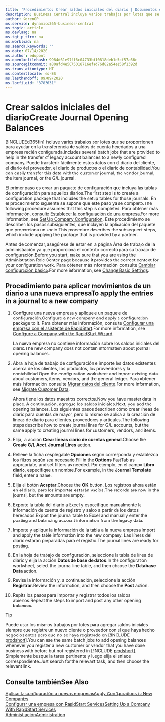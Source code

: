 ```yaml
---
title: 'Procedimiento: Crear saldos iniciales del diario | Documentos de Microsoft'
description: Business Central incluye varios trabajos por lotes que se proporcionen para ayudar en la transferencia de saldos de cuenta heredados a una empresa recién configurada. Puede transferir fácilmente estos datos con registros en los diarios.
author: SorenGP
ms.service: dynamics365-business-central
ms.topic: article
ms.devlang: na
ms.tgt_pltfrm: na
ms.workload: na
ms.search.keywords: ''
ms.date: 07/14/2020
ms.author: edupont
ms.openlocfilehash: 9984d61e97ff6c04733bd10818deb1d6cf57a66c
ms.sourcegitcommit: a80afd4e5075018716efad76d82a54e158f1392d
ms.translationtype: HT
ms.contentlocale: es-ES
ms.lasthandoff: 09/09/2020
ms.locfileid: "3783631"
---
```

# <a name="create-journal-opening-balances"></a><span data-ttu-id="09c80-104">Crear saldos iniciales del diario</span><span class="sxs-lookup"><span data-stu-id="09c80-104">Create Journal Opening Balances</span></span>

[!INCLUDE[d365fin](includes/d365fin_md.md)] <span data-ttu-id="09c80-105">incluye varios trabajos por lotes que se proporcionen para ayudar en la transferencia de saldos de cuenta heredados a una empresa recién configurada.</span><span class="sxs-lookup"><span data-stu-id="09c80-105">includes several batch jobs that are provided to help in the transfer of legacy account balances to a newly configured company.</span></span> <span data-ttu-id="09c80-106">Puede transferir fácilmente estos datos con el diario del cliente, el diario del proveedor, el diario de productos o el diario de contabilidad.</span><span class="sxs-lookup"><span data-stu-id="09c80-106">You can easily transfer this data with the customer journal, the vendor journal, the item journal, or the G/L journal.</span></span>

<span data-ttu-id="09c80-107">El primer paso es crear un paquete de configuración que incluya las tablas de configuración para aquellos diarios.</span><span class="sxs-lookup"><span data-stu-id="09c80-107">The first step is to create a configuration package that includes the setup tables for those journals.</span></span> <span data-ttu-id="09c80-108">En el procedimiento siguiente se supone que este paso ya se completó.</span><span class="sxs-lookup"><span data-stu-id="09c80-108">The following procedure assumes that this step is completed.</span></span> <span data-ttu-id="09c80-109">Para obtener más información, consulte [Establecer la configuración de una empresa](admin-set-up-company-configuration.md).</span><span class="sxs-lookup"><span data-stu-id="09c80-109">For more information, see [Set Up Company Configuration](admin-set-up-company-configuration.md).</span></span> <span data-ttu-id="09c80-110">Este procedimiento se describen los pasos subsiguientes, que incluyen la aplicación del paquete que proporciona un socio.</span><span class="sxs-lookup"><span data-stu-id="09c80-110">This procedure describes the subsequent steps, which include applying the package that is provided by a partner.</span></span>  

<span data-ttu-id="09c80-111">Antes de comenzar, asegúrese de estar en la página Área de trabajo de la administración ya que proporciona el contexto correcto para su trabajo de configuración.</span><span class="sxs-lookup"><span data-stu-id="09c80-111">Before you start, make sure that you are using the Administration Role Center page because it provides the correct context for your configuration work.</span></span> <span data-ttu-id="09c80-112">Para obtener más información, consulte [Cambiar configuración básica](ui-change-basic-settings.md).</span><span class="sxs-lookup"><span data-stu-id="09c80-112">For more information, see [Change Basic Settings](ui-change-basic-settings.md).</span></span>

## <a name="to-apply-the-entries-in-a-journal-to-a-new-company"></a><span data-ttu-id="09c80-113">Procedimiento para aplicar movimientos de un diario a una nueva empresa</span><span class="sxs-lookup"><span data-stu-id="09c80-113">To apply the entries in a journal to a new company</span></span>

1. <span data-ttu-id="09c80-114">Configure una nueva empresa y aplíquele un paquete de configuración.</span><span class="sxs-lookup"><span data-stu-id="09c80-114">Configure a new company and apply a configuration package to it.</span></span> <span data-ttu-id="09c80-115">Para obtener más información, consulte [Configurar una empresa con el asistente de RapidStart](admin-how-to-configure-a-company-with-the-rapidstart-wizard.md).</span><span class="sxs-lookup"><span data-stu-id="09c80-115">For more information, see [Configure a Company with the RapidStart Wizard](admin-how-to-configure-a-company-with-the-rapidstart-wizard.md).</span></span>  

    <span data-ttu-id="09c80-116">La nueva empresa no contiene información sobre los saldos iniciales del diario.</span><span class="sxs-lookup"><span data-stu-id="09c80-116">The new company does not contain information about journal opening balances.</span></span>  

2. <span data-ttu-id="09c80-117">Abra la hoja de trabajo de configuración e importe los datos existentes acerca de los clientes, los productos, los proveedores y la contabilidad.</span><span class="sxs-lookup"><span data-stu-id="09c80-117">Open the configuration worksheet and import existing data about customers, items, vendors, and the general ledger.</span></span> <span data-ttu-id="09c80-118">Para obtener más información, consulte [Migrar datos del cliente](admin-migrate-customer-data.md).</span><span class="sxs-lookup"><span data-stu-id="09c80-118">For more information, see [Migrate Customer Data](admin-migrate-customer-data.md).</span></span>  

    <span data-ttu-id="09c80-119">Ahora tiene los datos maestros correctos.</span><span class="sxs-lookup"><span data-stu-id="09c80-119">Now you have master data in place.</span></span> <span data-ttu-id="09c80-120">A continuación, agregue los saldos iniciales.</span><span class="sxs-lookup"><span data-stu-id="09c80-120">Next, you add the opening balances.</span></span> <span data-ttu-id="09c80-121">Los siguientes pasos describen cómo crear líneas de diario para cuentas de mayor, pero lo mismo se aplica a la creación de líneas de diario para clientes, proveedores y artículos.</span><span class="sxs-lookup"><span data-stu-id="09c80-121">The following steps describe how to create journal lines for G/L accounts, but the same apply to creating journal lines for customers, vendors, and items.</span></span>  
3. <span data-ttu-id="09c80-122">Elija, la acción **Crear líneas diario de cuentas general**.</span><span class="sxs-lookup"><span data-stu-id="09c80-122">Choose the **Create G/L Acct. Journal Lines** action.</span></span>  
4. <span data-ttu-id="09c80-123">Rellene la ficha desplegable **Opciones** según corresponda y establezca los filtros según sea necesario.</span><span class="sxs-lookup"><span data-stu-id="09c80-123">Fill in the **Options** FastTab as appropriate, and set filters as needed.</span></span> <span data-ttu-id="09c80-124">Por ejemplo, en el campo **Libro diario**, especifique un nombre.</span><span class="sxs-lookup"><span data-stu-id="09c80-124">For example, in the **Journal Template** field, enter a name.</span></span>  
5. <span data-ttu-id="09c80-125">Elija el botón **Aceptar**.</span><span class="sxs-lookup"><span data-stu-id="09c80-125">Choose the **OK** button.</span></span> <span data-ttu-id="09c80-126">Los registros ahora están en el diario, pero los importes estarán vacíos.</span><span class="sxs-lookup"><span data-stu-id="09c80-126">The records are now in the journal, but the amounts are empty.</span></span>  
6. <span data-ttu-id="09c80-127">Exporte la tabla del diario a Excel y especifique manualmente la información de cuenta de registro y saldo a partir de los datos heredados.</span><span class="sxs-lookup"><span data-stu-id="09c80-127">Export the journal table to Excel and manually enter the posting and balancing account information from the legacy data.</span></span>
7. <span data-ttu-id="09c80-128">Importe y aplique la información de la tabla a la nueva empresa.</span><span class="sxs-lookup"><span data-stu-id="09c80-128">Import and apply the table information into the new company.</span></span> <span data-ttu-id="09c80-129">Las líneas del diario estarán preparadas para el registro.</span><span class="sxs-lookup"><span data-stu-id="09c80-129">The journal lines are ready for posting.</span></span>  
8. <span data-ttu-id="09c80-130">En la hoja de trabajo de configuración, seleccione la tabla de línea de diario y elija la acción **Datos de base de datos**.</span><span class="sxs-lookup"><span data-stu-id="09c80-130">In the configuration worksheet, select the journal line table, and then choose the **Database Data** action.</span></span>  
9. <span data-ttu-id="09c80-131">Revise la información y, a continuación, seleccione la acción **Registrar**.</span><span class="sxs-lookup"><span data-stu-id="09c80-131">Review the information, and then choose the **Post** action.</span></span>  
10. <span data-ttu-id="09c80-132">Repita los pasos para importar y registrar todos los saldos abiertos.</span><span class="sxs-lookup"><span data-stu-id="09c80-132">Repeat the steps to import and post any other opening balances.</span></span>  

> [!TIP]
> <span data-ttu-id="09c80-133">Puede usar los mismos trabajos por lotes para agregar saldos iniciales siempre que registre un nuevo cliente o proveedor con el que haya hecho negocios antes pero que no se haya registrado en [!INCLUDE [prodshort](includes/prodshort.md)].</span><span class="sxs-lookup"><span data-stu-id="09c80-133">You can use the same batch jobs to add opening balances whenever you register a new customer or vendor that you have done business with before but not registered in [!INCLUDE [prodshort](includes/prodshort.md)].</span></span> <span data-ttu-id="09c80-134">Simplemente busque la tarea pertinente y luego elija el enlace correspondiente.</span><span class="sxs-lookup"><span data-stu-id="09c80-134">Just search for the relevant task, and then choose the relevant link.</span></span>

## <a name="see-also"></a><span data-ttu-id="09c80-135">Consulte también</span><span class="sxs-lookup"><span data-stu-id="09c80-135">See Also</span></span>

[<span data-ttu-id="09c80-136">Aplicar la configuración a nuevas empresas</span><span class="sxs-lookup"><span data-stu-id="09c80-136">Apply Configurations to New Companies</span></span>](admin-apply-configuration-to-new-companies.md)  
[<span data-ttu-id="09c80-137">Configurar una empresa con RapidStart Services</span><span class="sxs-lookup"><span data-stu-id="09c80-137">Setting Up a Company With RapidStart Services</span></span>](admin-set-up-a-company-with-rapidstart.md)  
[<span data-ttu-id="09c80-138">Administración</span><span class="sxs-lookup"><span data-stu-id="09c80-138">Administration</span></span>](admin-setup-and-administration.md)  
